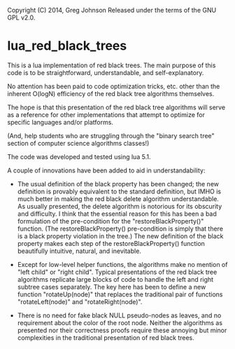 Copyright (C) 2014, Greg Johnson
Released under the terms of the GNU GPL v2.0.

lua_red_black_trees
===================
This is a lua implementation of red black trees.  The main purpose of this
code is to be straightforward, understandable, and self-explanatory.

No attention has been paid to code optimization tricks, etc. other than the
inherent O(logN) efficiency of the red black tree algorithms themselves.

The hope is that this presentation of the red black tree algorithms will
serve as a reference for other implementations that attempt to optimize
for specific languages and/or platforms.

(And, help students who are struggling through the "binary search tree"
section of computer science algorithms classes!)

The code was developed and tested using lua 5.1.

A couple of innovations have been added to aid in understandability:

 - The usual definition of the black property has been changed; the
   new definition is provably equivalent to the standard definition,
   but IMHO is much better in making the red black delete algorithm
   understandable.  As usually presented, the delete algorithm
   is notorious for its obscurity and difficulty.  I think that the
   essential reason for this has been a bad formulation of the pre-condition
   for the "restoreBlackProperty()" function.  (The restoreBlackProperty()
   pre-condition is simply that there is a black property violation
   in the tree.)  The new definition of the black property makes each
   step of the restoreBlackProperty() function beautifully intuitive,
   natural, and inevitable.

 - Except for low-level helper functions, the algorithms make no mention
   of "left child" or "right child".  Typical presentations of the
   red black tree algorithms replicate large blocks of code to handle
   the left and right subtree cases separately.  The key here has been
   to define a new function "rotateUp(node)" that replaces the traditional
   pair of functions "rotateLeft(node)" and "rotateRight(node)".

 - There is no need for fake black NULL pseudo-nodes as leaves, and no
   requirement about the color of the root node.  Neither the algorithms
   as presented nor their correctness proofs require these annoying
   but minor complexities in the traditional presentation of red black trees.
